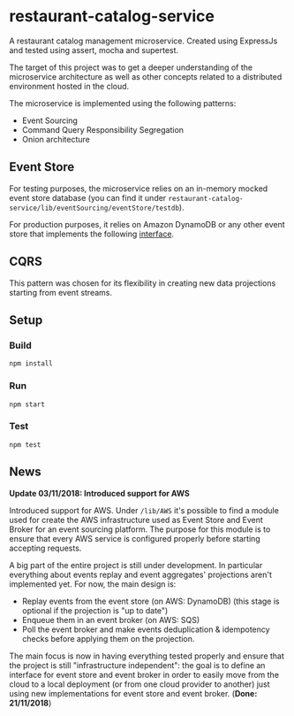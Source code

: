 # restaurant-catalog-service
A restaurant catalog management microservice. Created using ExpressJs and tested using assert, mocha and supertest.

The target of this project was to get a deeper understanding of the microservice architecture as well as other concepts related to a distributed environment hosted in the cloud.

The microservice is implemented using the following patterns:
- Event Sourcing
- Command Query Responsibility Segregation
- Onion architecture

## Event Store

For testing purposes, the microservice relies on an in-memory mocked event store database (you can find it under `restaurant-catalog-service/lib/eventSourcing/eventStore/testdb`).

For production purposes, it relies on Amazon DynamoDB or any other event store that implements the following [interface]().

## CQRS

This pattern was chosen for its flexibility in creating new data projections starting from event streams.

## Setup

### Build
`npm install`

### Run
`npm start`

### Test
`npm test`

## News

**Update 03/11/2018: Introduced support for AWS**

Introduced support for AWS. Under `/lib/AWS` it's possible to find a module used for create the AWS infrastructure used as Event Store and Event Broker for an event sourcing platform. The purpose for this module is to ensure that every AWS service is configured properly before starting accepting requests.

A big part of the entire project is still under development. In particular everything about events replay and event aggregates' projections aren't implemented yet. For now, the main design is:
- Replay events from the event store (on AWS: DynamoDB) (this stage is optional if the projection is "up to date")
- Enqueue them in an event broker (on AWS: SQS)
- Poll the event broker and make events deduplication & idempotency checks before applying them on the projection.

The main focus is now in having everything tested properly and ensure that the project is still "infrastructure independent": the goal is to define an interface for event store and event broker in order to easily move from the cloud to a local deployment (or from one cloud provider to another) just using new implementations for event store and event broker. (**Done: 21/11/2018**)

